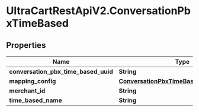 # UltraCartRestApiV2.ConversationPbxTimeBased

## Properties

Name | Type | Description | Notes
------------ | ------------- | ------------- | -------------
**conversation_pbx_time_based_uuid** | **String** |  | [optional] 
**mapping_config** | [**ConversationPbxTimeBasedMappingConfig**](ConversationPbxTimeBasedMappingConfig.md) |  | [optional] 
**merchant_id** | **String** |  | [optional] 
**time_based_name** | **String** |  | [optional] 


